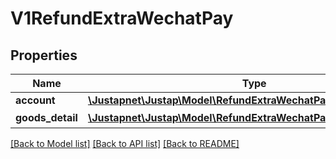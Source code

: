 # V1RefundExtraWechatPay

## Properties
Name | Type | Description | Notes
------------ | ------------- | ------------- | -------------
**account** | [**\Justapnet\Justap\Model\RefundExtraWechatPayAccount**](RefundExtraWechatPayAccount.md) |  | [optional] 
**goods_detail** | [**\Justapnet\Justap\Model\RefundExtraWechatPayGoodsDetailItem[]**](RefundExtraWechatPayGoodsDetailItem.md) | 退款商品 | [optional] 

[[Back to Model list]](../../README.md#documentation-for-models) [[Back to API list]](../../README.md#documentation-for-api-endpoints) [[Back to README]](../../README.md)


